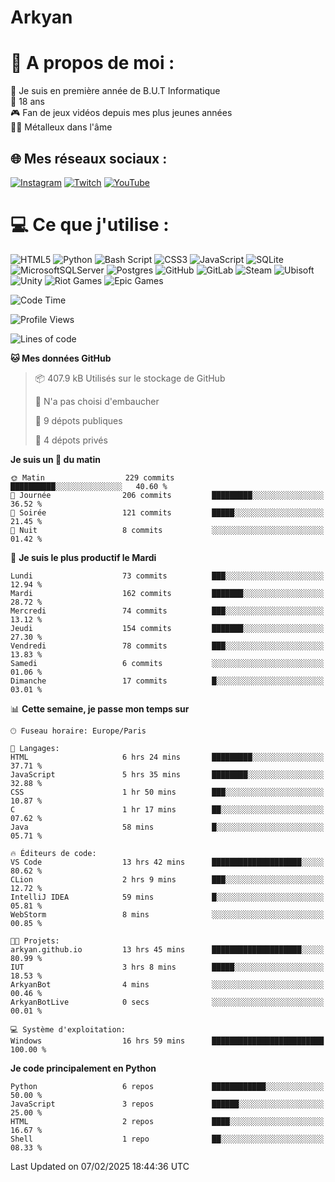 # Arkyan
 # 💫 A propos de moi :
📖 Je suis en première année de B.U.T Informatique  
🎂 18 ans  
🎮 Fan de jeux vidéos depuis mes plus jeunes années  
🤘🏻 Métalleux dans l'âme  

## 🌐 Mes réseaux sociaux :
[![Instagram](https://img.shields.io/badge/Instagram-%23E4405F.svg?logo=Instagram&logoColor=white)](https://instagram.com/arkyan25) [![Twitch](https://img.shields.io/badge/Twitch-%239146FF.svg?logo=Twitch&logoColor=white)](https://twitch.tv/arkyan_) [![YouTube](https://img.shields.io/badge/YouTube-%23FF0000.svg?logo=YouTube&logoColor=white)](https://youtube.com/@arkyan_) 

# 💻 Ce que j'utilise :
![HTML5](https://img.shields.io/badge/html5-%23E34F26.svg?style=for-the-badge&logo=html5&logoColor=white) ![Python](https://img.shields.io/badge/python-3670A0?style=for-the-badge&logo=python&logoColor=ffdd54) ![Bash Script](https://img.shields.io/badge/bash_script-%23121011.svg?style=for-the-badge&logo=gnu-bash&logoColor=white) ![CSS3](https://img.shields.io/badge/css3-%231572B6.svg?style=for-the-badge&logo=css3&logoColor=white) ![JavaScript](https://img.shields.io/badge/javascript-%23323330.svg?style=for-the-badge&logo=javascript&logoColor=%23F7DF1E) ![SQLite](https://img.shields.io/badge/sqlite-%2307405e.svg?style=for-the-badge&logo=sqlite&logoColor=white) ![MicrosoftSQLServer](https://img.shields.io/badge/Microsoft%20SQL%20Server-CC2927?style=for-the-badge&logo=microsoft%20sql%20server&logoColor=white) ![Postgres](https://img.shields.io/badge/postgres-%23316192.svg?style=for-the-badge&logo=postgresql&logoColor=white) ![GitHub](https://img.shields.io/badge/github-%23121011.svg?style=for-the-badge&logo=github&logoColor=white) ![GitLab](https://img.shields.io/badge/gitlab-%23181717.svg?style=for-the-badge&logo=gitlab&logoColor=white) ![Steam](https://img.shields.io/badge/steam-%23000000.svg?style=for-the-badge&logo=steam&logoColor=white) ![Ubisoft](https://img.shields.io/badge/Ubisoft-%23F5F5F5.svg?style=for-the-badge&logo=Ubisoft&logoColor=black) ![Unity](https://img.shields.io/badge/unity-%23000000.svg?style=for-the-badge&logo=unity&logoColor=white) ![Riot Games](https://img.shields.io/badge/riotgames-D32936.svg?style=for-the-badge&logo=riotgames&logoColor=white) ![Epic Games](https://img.shields.io/badge/epicgames-%23313131.svg?style=for-the-badge&logo=epicgames&logoColor=white)

<!--START_SECTION:waka-->
![Code Time](http://img.shields.io/badge/Code%20Time-230%20hrs%2037%20mins-blue)

![Profile Views](http://img.shields.io/badge/Vues%20du%20profil-0-blue)

![Lines of code](https://img.shields.io/badge/Depuis%20Hello%20World%2C%20j%27ai%20%C3%A9crit-4.0%20million%20Lignes%20de%20code-blue)

**🐱 Mes données GitHub** 

> 📦 407.9 kB Utilisés sur le stockage de GitHub 
 > 
> 🚫 N'a pas choisi d'embaucher
 > 
> 📜 9 dépots publiques 
 > 
> 🔑 4 dépots privés 
 > 
**Je suis un 🐤 du matin** 

```text
🌞 Matin                  229 commits         ██████████░░░░░░░░░░░░░░░   40.60 % 
🌆 Journée                206 commits         █████████░░░░░░░░░░░░░░░░   36.52 % 
🌃 Soirée                 121 commits         █████░░░░░░░░░░░░░░░░░░░░   21.45 % 
🌙 Nuit                   8 commits           ░░░░░░░░░░░░░░░░░░░░░░░░░   01.42 % 
```
📅 **Je suis le plus productif le Mardi** 

```text
Lundi                    73 commits          ███░░░░░░░░░░░░░░░░░░░░░░   12.94 % 
Mardi                    162 commits         ███████░░░░░░░░░░░░░░░░░░   28.72 % 
Mercredi                 74 commits          ███░░░░░░░░░░░░░░░░░░░░░░   13.12 % 
Jeudi                    154 commits         ███████░░░░░░░░░░░░░░░░░░   27.30 % 
Vendredi                 78 commits          ███░░░░░░░░░░░░░░░░░░░░░░   13.83 % 
Samedi                   6 commits           ░░░░░░░░░░░░░░░░░░░░░░░░░   01.06 % 
Dimanche                 17 commits          █░░░░░░░░░░░░░░░░░░░░░░░░   03.01 % 
```


📊 **Cette semaine, je passe mon temps sur** 

```text
🕑︎ Fuseau horaire: Europe/Paris

💬 Langages: 
HTML                     6 hrs 24 mins       █████████░░░░░░░░░░░░░░░░   37.71 % 
JavaScript               5 hrs 35 mins       ████████░░░░░░░░░░░░░░░░░   32.88 % 
CSS                      1 hr 50 mins        ███░░░░░░░░░░░░░░░░░░░░░░   10.87 % 
C                        1 hr 17 mins        ██░░░░░░░░░░░░░░░░░░░░░░░   07.62 % 
Java                     58 mins             █░░░░░░░░░░░░░░░░░░░░░░░░   05.71 % 

🔥 Éditeurs de code: 
VS Code                  13 hrs 42 mins      ████████████████████░░░░░   80.62 % 
CLion                    2 hrs 9 mins        ███░░░░░░░░░░░░░░░░░░░░░░   12.72 % 
IntelliJ IDEA            59 mins             █░░░░░░░░░░░░░░░░░░░░░░░░   05.81 % 
WebStorm                 8 mins              ░░░░░░░░░░░░░░░░░░░░░░░░░   00.85 % 

🐱‍💻 Projets: 
arkyan.github.io         13 hrs 45 mins      ████████████████████░░░░░   80.99 % 
IUT                      3 hrs 8 mins        █████░░░░░░░░░░░░░░░░░░░░   18.53 % 
ArkyanBot                4 mins              ░░░░░░░░░░░░░░░░░░░░░░░░░   00.46 % 
ArkyanBotLive            0 secs              ░░░░░░░░░░░░░░░░░░░░░░░░░   00.01 % 

💻 Système d'exploitation: 
Windows                  16 hrs 59 mins      █████████████████████████   100.00 % 
```

**Je code principalement en Python** 

```text
Python                   6 repos             ████████████░░░░░░░░░░░░░   50.00 % 
JavaScript               3 repos             ██████░░░░░░░░░░░░░░░░░░░   25.00 % 
HTML                     2 repos             ████░░░░░░░░░░░░░░░░░░░░░   16.67 % 
Shell                    1 repo              ██░░░░░░░░░░░░░░░░░░░░░░░   08.33 % 
```




 Last Updated on 07/02/2025 18:44:36 UTC
<!--END_SECTION:waka-->

<!--START_SECTION:SHOW_PROJECTS-->
<!--END_SECTION:SHOW_PROJECTS-->

<!--START_SECTION:SHOW_LINES_OF_CODE-->
<!--END_SECTION:SHOW_LINES_OF_CODE-->

<!--START_SECTION:SHOW_TOTAL_CODE_TIME-->
<!--END_SECTION:SHOW_TOTAL_CODE_TIME-->

<!--START_SECTION:SHOW_PROFILE_VIEWS-->
<!--END_SECTION:SHOW_PROFILE_VIEWS-->

<!--START_SECTION:SHOW_COMMIT-->
<!--END_SECTION:SHOW_COMMIT-->

<!--START_SECTION:SHOW_DAYS_OF_WEEK-->
<!--END_SECTION:SHOW_DAYS_OF_WEEK-->

<!--START_SECTION:SHOW_LANGUAGE-->
<!--END_SECTION:SHOW_LANGUAGE-->

<!--START_SECTION:SHOW_TIMEZONE-->
<!--END_SECTION:SHOW_TIMEZONE-->

<!--START_SECTION:SHOW_LANGUAGE_PER_REPO-->
<!--END_SECTION:SHOW_LANGUAGE_PER_REPO-->

<!--START_SECTION:SHOW_SHORT_INFO-->
<!--END_SECTION:SHOW_SHORT_INFO-->
